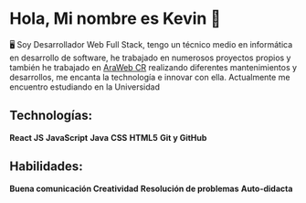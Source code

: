 # Hola, Mi nombre es Kevin 👋

🖥️ Soy Desarrollador Web Full Stack, tengo un técnico medio en informática en desarrollo de software, he trabajado en numerosos proyectos propios y también he trabajado en <a href="https://arawebcr.com/">AraWeb CR</a> realizando diferentes mantenimientos y desarrollos, me encanta la technología e innovar con ella. Actualmente me encuentro estudiando en la Universidad

## Technologías:
<b>React JS</b>
<b>JavaScript</b>
<b>Java</b>
<b>CSS</b>
<b>HTML5</b>
<b>Git y GitHub</b>

## Habilidades:
<b>Buena comunicación </b>
<b>Creatividad</b>
<b>Resolución de problemas</b>
<b>Auto-didacta</b>





